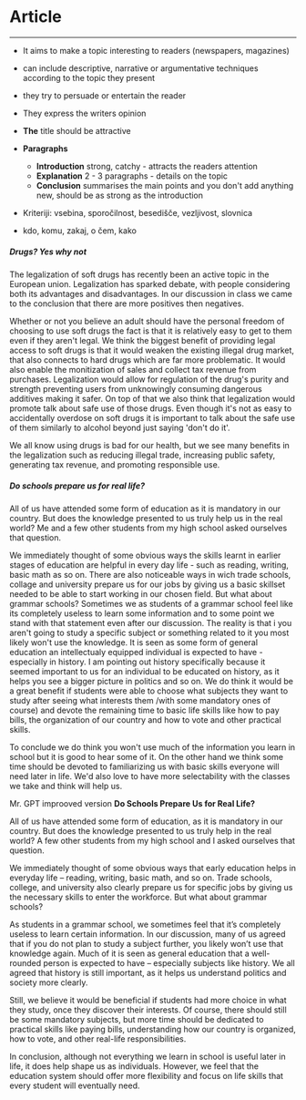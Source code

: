 # Article
--- 

- It aims to make a topic interesting to readers (newspapers, magazines)
- can include descriptive, narrative or argumentative techniques according to the topic they present
- they try to persuade or entertain the reader
- They express the writers opinion

- **The** title should be attractive
- **Paragraphs**
	- **Introduction** strong, catchy - attracts the readers attention
	- **Explanation** 2 - 3 paragraphs - details on the topic
	- **Conclusion** summarises the main points and you don't add anything new, should be as strong as the introduction
- Kriteriji: vsebina, sporočilnost, besedišče, vezljivost, slovnica
- kdo, komu, zakaj, o čem, kako



##### Drugs? Yes why not
The legalization of soft drugs has recently been an active topic in the European union. Legalization has sparked  debate, with people considering both its advantages and disadvantages. In our discussion in class we came to the conclusion that there are more positives then negatives.

Whether or not you believe an adult should have the personal freedom of choosing  to use soft drugs the fact is that it is relatively easy to get to them even if they aren't legal. We think the biggest benefit of providing legal access to soft drugs is that it would weaken the existing illegal drug market, that also connects to hard drugs which are far more problematic. It would also enable the monitization of sales and collect tax revenue from purchases. Legalization would allow for regulation of the drug's purity and strength preventing users from unknowingly consuming dangerous additives making it safer. On top of that we also think that legalization would promote talk about safe use of those drugs. Even though it's not as easy to accidentally overdose on soft drugs it is important to talk about the safe use of them  similarly to alcohol beyond just saying 'don't do it'. 

We all know using drugs is bad for our health, but we see many benefits in the legalization such as reducing illegal trade, increasing public safety, generating tax revenue, and promoting responsible use.


##### Do schools prepare us for real life?
All of us have attended some form of education as it is mandatory in our country. But does the knowledge presented to us truly help us in the real world? Me and a few other students from my high school asked ourselves that question.

We immediately thought of some obvious ways the skills learnt in earlier stages of education are helpful in every day life - such as reading, writing, basic math as so on. There are also noticeable ways in wich trade schools, collage and university prepare us for our jobs by giving us a basic skillset needed to be able to start working in our chosen field. But what about grammar schools? Sometimes we as students of a grammar school feel like its completely useless to learn some information and to some point we stand with that statement even after our discussion. The reality is that i you aren't going to study a specific subject or something related to it you most likely won't use the knowledge. It is seen as some form of general education an intellectualy equipped individual is expected to have - especially in history. I am pointing out history specifically because it seemed important to us for an individual to be educated on history, as it helps you see a bigger picture in politics and so on. We do think it would be a great benefit if students were able to choose what subjects they want to study after seeing what interests them /with some mandatory ones of course) and devote the remaining time to basic life skills like how to pay bills, the organization of our country and how to vote and other practical skills.

To conclude we do think you won't use much of the information you learn in school but it is good to hear some of it. On the other hand we think some time should be devoted to familiarizing us with basic skills everyone will need later in life. We'd also love to have more selectability with the classes we take and think will help us.








Mr. GPT improoved version
**Do Schools Prepare Us for Real Life?**

All of us have attended some form of education, as it is mandatory in our country. But does the knowledge presented to us truly help in the real world? A few other students from my high school and I asked ourselves that question.

We immediately thought of some obvious ways that early education helps in everyday life – reading, writing, basic math, and so on. Trade schools, college, and university also clearly prepare us for specific jobs by giving us the necessary skills to enter the workforce. But what about grammar schools?

As students in a grammar school, we sometimes feel that it’s completely useless to learn certain information. In our discussion, many of us agreed that if you do not plan to study a subject further, you likely won’t use that knowledge again. Much of it is seen as general education that a well-rounded person is expected to have – especially subjects like history. We all agreed that history is still important, as it helps us understand politics and society more clearly.

Still, we believe it would be beneficial if students had more choice in what they study, once they discover their interests. Of course, there should still be some mandatory subjects, but more time should be dedicated to practical skills like paying bills, understanding how our country is organized, how to vote, and other real-life responsibilities.

In conclusion, although not everything we learn in school is useful later in life, it does help shape us as individuals. However, we feel that the education system should offer more flexibility and focus on life skills that every student will eventually need.